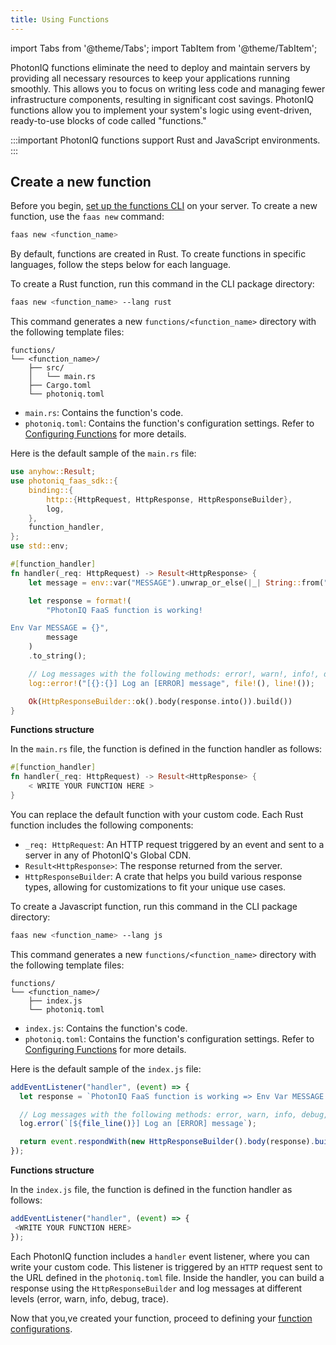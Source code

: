 ```yaml
---
title: Using Functions
---
```


import Tabs from '@theme/Tabs';
import TabItem from '@theme/TabItem';

PhotonIQ functions eliminate the need to deploy and maintain servers by providing all necessary resources to keep your applications running smoothly. This allows you to focus on writing less code and managing fewer infrastructure components, resulting in significant cost savings. PhotonIQ functions allow you to implement your system's logic using event-driven, ready-to-use blocks of code called "functions."


:::important
PhotonIQ functions support Rust and JavaScript environments.
:::

## Create a new function

Before you begin, [set up the functions CLI](../functions-quickstart.md#prerequisite) on your server. To create a new function, use the `faas new` command:

```bash
faas new <function_name>
```

By default, functions are created in Rust. To create functions in specific languages, follow the steps below for each language.


<Tabs groupId="operating-systems">
<TabItem value="rust" label="Rust">

To create a Rust function, run this command in the CLI package directory:


```bash
faas new <function_name> --lang rust
```

This command generates a new `functions/<function_name>` directory with the following template files:

```
functions/
└── <function_name>/
    ├── src/
    │   └── main.rs
    ├── Cargo.toml
    └── photoniq.toml
```
- `main.rs`: Contains the function's code.
- `photoniq.toml`: Contains the function's configuration settings. Refer to [Configuring Functions](configuring-functions.md) for more details.

Here is the default sample of the `main.rs` file:

```rust title='main.rs'
use anyhow::Result;
use photoniq_faas_sdk::{
    binding::{
        http::{HttpRequest, HttpResponse, HttpResponseBuilder},
        log,
    },
    function_handler,
};
use std::env;

#[function_handler]
fn handler(_req: HttpRequest) -> Result<HttpResponse> {
    let message = env::var("MESSAGE").unwrap_or_else(|_| String::from("Missing message"));

    let response = format!(
        "PhotonIQ FaaS function is working!

Env Var MESSAGE = {}",
        message
    )
    .to_string();

    // Log messages with the following methods: error!, warn!, info!, debug!, trace!
    log::error!("[{}:{}] Log an [ERROR] message", file!(), line!());

    Ok(HttpResponseBuilder::ok().body(response.into()).build())
}
```


**Functions structure**

In the `main.rs` file, the function is defined in the function handler as follows:

```rust
#[function_handler]
fn handler(_req: HttpRequest) -> Result<HttpResponse> {
    < WRITE YOUR FUNCTION HERE >
}
```

You can replace the default function with your custom code. Each Rust function includes the following components:

- `_req: HttpRequest`: An HTTP request triggered by an event and sent to a server in any of PhotonIQ's Global CDN.
- `Result<HttpResponse>`: The response returned from the server.
- `HttpResponseBuilder`: A crate that helps you build various response types, allowing for customizations to fit your unique use cases.

</TabItem>

<TabItem value="js" label="Javascript">

To create a Javascript function, run this command in the CLI package directory:


```bash
faas new <function_name> --lang js
```

This command generates a new `functions/<function_name>` directory with the following template files:

```
functions/
└── <function_name>/
    ├── index.js
    └── photoniq.toml
```
- `index.js`: Contains the function's code.
- `photoniq.toml`: Contains the function's configuration settings. Refer to [Configuring Functions](configuring-functions.md) for more details.

Here is the default sample of the `index.js` file:

```js title='index.js'
addEventListener("handler", (event) => {
  let response = `PhotonIQ FaaS function is working => Env Var MESSAGE = ${MESSAGE}`;

  // Log messages with the following methods: error, warn, info, debug, trace
  log.error(`[${file_line()}] Log an [ERROR] message`);

  return event.respondWith(new HttpResponseBuilder().body(response).build());
});

```

**Functions structure**

In the `index.js` file, the function is defined in the function handler as follows:

```js
addEventListener("handler", (event) => {
 <WRITE YOUR FUNCTION HERE>
});
```
Each PhotonIQ function includes a `handler` event listener, where you can write your custom code. This listener is triggered by an `HTTP` request sent to the URL defined in the `photoniq.toml` file. Inside the handler, you can build a response using the `HttpResponseBuilder` and log messages at different levels (error, warn, info, debug, trace).

</TabItem>
</Tabs>

Now that you,ve created your function, proceed to defining your [function configurations](configuring-functions.md).